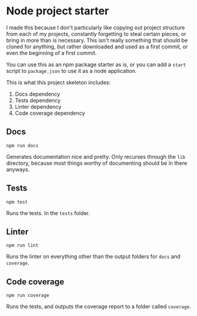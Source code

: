 # Node project starter
I made this because I don't particularly like copying out project structure from each of my projects, constantly forgetting to steal certain pieces, or bring in more than is necessary.
This isn't really something that should be cloned for anything, but rather downloaded and used as a first commit, or even the beginning of a first commit.

You can use this as an npm package starter as is, or you can add a `start` script to `package.json` to use it as a node application.

This is what this project skeleton includes:

1. Docs dependency
2. Tests dependency
3. Linter dependency
4. Code coverage dependency

## Docs
```
npm run docs
```
Generates documentation nice and pretty. 
Only recurses through the `lib` directory, because most things worthy of documenting should be in there anyways.

## Tests
```
npm test
```
Runs the tests. In the `tests` folder. 

## Linter
```
npm run lint
```
Runs the linter on everything other than the output folders for `docs` and `coverage`. 

## Code coverage
```
npm run coverage
```
Runs the tests, and outputs the coverage report to a folder called `coverage`.
